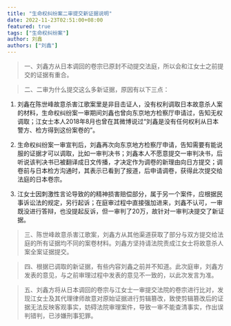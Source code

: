 ```yaml
---
title: "生命权纠纷案二审提交新证据说明"
date: 2022-11-23T02:51:00+08:00
featured: true
tags: ["生命权纠纷案"]
author: 刘鑫
authors: ["刘鑫"]
---
```


> 一、刘鑫方从日本调回的卷宗已原封不动提交法庭，所以会和江女士之前提交的证据有重合。

> 二、二审为什么提交这么多新证据，原因有以下三点：

1. 刘鑫在陈世峰故意杀害江歌案里是非目击证人，没有权利调取日本故意杀人案的材料，生命权纠纷案一审期间刘鑫也曾向东京地方检察厅申请过，告知无权调取；江女士本人2018年8月也曾在其微博说过“刘鑫是没有任何权利从日本警方、检方得到这份案卷的”。

2. 生命权纠纷案一审宣判后，刘鑫再次向东京地方检察厅申请，告知需要有能说服的证据才可以调取，比如一审判决书；刘鑫本人不愿意提交一审判决书，后听说该判决书已被翻译成日文传播，才决定作为调卷的新理由向日方提交；调卷前与日本检方沟通时，其表示已看到了报道，后申请调卷，获得此次提交给法庭的日本卷宗。

3. 江女士因刺激性言论导致的的精神损害赔偿部分，属于另一个案件，应根据民事诉讼法的规定，另行起诉；在庭审过程中直接强加进来，刘鑫不认可，一审既没进行答辩，也没提起反诉，但一审判了20万，故针对一审判决提交了新证据。

> 三、陈世峰故意杀害江歌案，刘鑫方从其他渠道获取了部分与双方提交给法庭的所有证据均不同的案卷材料。刘鑫方坚持请法院责成江女士将故意杀人案全案证据提交。

> 四、根据已调取的新证据，有些内容刘鑫之前并不知道。此次庭审，刘鑫方发表的意见，与之前审理过程中发表的意见不一致的，以此次发言为准。

> 五、刘鑫方将从日本调回的卷宗与江女士一审提交法院的卷宗进行比对，发现江女士及其代理律师故意对原始证据进行剪辑篡改，致使剪辑篡改后的证据无法反映客观事实，妨碍法院审理案件，导致一审不能查清事实，作出误判错判，已涉嫌刑事犯罪。